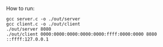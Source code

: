 How to run:

    gcc server.c -o ./out/server
    gcc client.c -o ./out/client
    ./out/server 8080
    ./out/client 0000:0000:0000:0000:0000:ffff:0000:0000 8080 ::ffff:127.0.0.1
